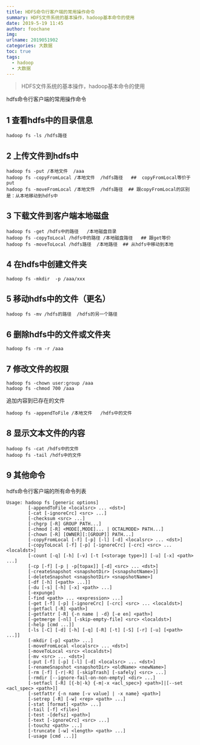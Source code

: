 ```yaml
---
title: HDFS命令行客户端的常用操作命令
summary: HDFS文件系统的基本操作，hadoop基本命令的使用
date: 2019-5-19 11:45
author: foochane
img: 
urlname: 2019051902
categories: 大数据
toc: true
tags:
  - hadoop
  - 大数据
---
```


 >HDFS文件系统的基本操作，hadoop基本命令的使用



hdfs命令行客户端的常用操作命令
## 1 查看hdfs中的目录信息
```shell
hadoop fs -ls /hdfs路径

```

## 2 上传文件到hdfs中
```shell
hadoop fs -put /本地文件  /aaa
hadoop fs -copyFromLocal /本地文件  /hdfs路径   ##  copyFromLocal等价于 put
hadoop fs -moveFromLocal /本地文件  /hdfs路径  ## 跟copyFromLocal的区别是：从本地移动到hdfs中

```

## 3 下载文件到客户端本地磁盘
```shell
hadoop fs -get /hdfs中的路径   /本地磁盘目录
hadoop fs -copyToLocal /hdfs中的路径 /本地磁盘路径   ## 跟get等价
hadoop fs -moveToLocal /hdfs路径  /本地路径  ## 从hdfs中移动到本地
```

## 4 在hdfs中创建文件夹
```shell
hadoop fs -mkdir  -p /aaa/xxx

```

## 5 移动hdfs中的文件（更名）
```shell
hadoop fs -mv /hdfs的路径  /hdfs的另一个路径

```

## 6 删除hdfs中的文件或文件夹
```
hadoop fs -rm -r /aaa
```

## 7 修改文件的权限
```shell
hadoop fs -chown user:group /aaa
hadoop fs -chmod 700 /aaa

```

追加内容到已存在的文件
```shell
hadoop fs -appendToFile /本地文件   /hdfs中的文件

```

## 8 显示文本文件的内容
```
hadoop fs -cat /hdfs中的文件
hadoop fs -tail /hdfs中的文件

```

## 9 其他命令

hdfs命令行客户端的所有命令列表

```shell
Usage: hadoop fs [generic options]
        [-appendToFile <localsrc> ... <dst>]
        [-cat [-ignoreCrc] <src> ...]
        [-checksum <src> ...]
        [-chgrp [-R] GROUP PATH...]
        [-chmod [-R] <MODE[,MODE]... | OCTALMODE> PATH...]
        [-chown [-R] [OWNER][:[GROUP]] PATH...]
        [-copyFromLocal [-f] [-p] [-l] [-d] <localsrc> ... <dst>]
        [-copyToLocal [-f] [-p] [-ignoreCrc] [-crc] <src> ... <localdst>]
        [-count [-q] [-h] [-v] [-t [<storage type>]] [-u] [-x] <path> ...]
        [-cp [-f] [-p | -p[topax]] [-d] <src> ... <dst>]
        [-createSnapshot <snapshotDir> [<snapshotName>]]
        [-deleteSnapshot <snapshotDir> <snapshotName>]
        [-df [-h] [<path> ...]]
        [-du [-s] [-h] [-x] <path> ...]
        [-expunge]
        [-find <path> ... <expression> ...]
        [-get [-f] [-p] [-ignoreCrc] [-crc] <src> ... <localdst>]
        [-getfacl [-R] <path>]
        [-getfattr [-R] {-n name | -d} [-e en] <path>]
        [-getmerge [-nl] [-skip-empty-file] <src> <localdst>]
        [-help [cmd ...]]
        [-ls [-C] [-d] [-h] [-q] [-R] [-t] [-S] [-r] [-u] [<path> ...]]
        [-mkdir [-p] <path> ...]
        [-moveFromLocal <localsrc> ... <dst>]
        [-moveToLocal <src> <localdst>]
        [-mv <src> ... <dst>]
        [-put [-f] [-p] [-l] [-d] <localsrc> ... <dst>]
        [-renameSnapshot <snapshotDir> <oldName> <newName>]
        [-rm [-f] [-r|-R] [-skipTrash] [-safely] <src> ...]
        [-rmdir [--ignore-fail-on-non-empty] <dir> ...]
        [-setfacl [-R] [{-b|-k} {-m|-x <acl_spec>} <path>]|[--set <acl_spec> <path>]]
        [-setfattr {-n name [-v value] | -x name} <path>]
        [-setrep [-R] [-w] <rep> <path> ...]
        [-stat [format] <path> ...]
        [-tail [-f] <file>]
        [-test -[defsz] <path>]
        [-text [-ignoreCrc] <src> ...]
        [-touchz <path> ...]
        [-truncate [-w] <length> <path> ...]
        [-usage [cmd ...]]
```



<!-- >本文作者：[foochane](https://foochane.cn/) 
本文链接：[https://foochane.cn/article/2019051902.html](https://foochane.cn/article/2019051902.html) -->